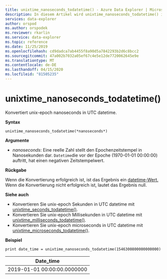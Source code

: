 ```yaml
---
title: unixtime_nanoseconds_todatetime() - Azure Data Explorer | Microsoft Docs
description: In diesem Artikel wird unixtime_nanoseconds_todatetime() in Azure Data Explorer beschrieben.
services: data-explorer
author: orspod
ms.author: orspodek
ms.reviewer: rkarlin
ms.service: data-explorer
ms.topic: reference
ms.date: 11/25/2019
ms.openlocfilehash: cd9dadca7ab4455f8a90d5a7842293b2d6c8bcc2
ms.sourcegitcommit: 47a002b7032a05ef67c4e5e12de7720062645e9e
ms.translationtype: MT
ms.contentlocale: de-DE
ms.lasthandoff: 04/15/2020
ms.locfileid: "81505235"
---
```

# <a name="unixtime_nanoseconds_todatetime"></a>unixtime_nanoseconds_todatetime()

Konvertiert unix-epoch nanoseconds in UTC datetime.

**Syntax**

`unixtime_nanoseconds_todatetime(*nanoseconds*)`

**Argumente**

* *nanoseconds*: Eine reelle Zahl stellt den Epochenzeitstempel in Nanosekunden dar. `Datetime`die vor der Epoche (1970-01-01 00:00:00) auftritt, hat einen negativen Zeitstempelwert.

**Rückgabe**

Wenn die Konvertierung erfolgreich ist, ist das Ergebnis ein [datetime-Wert.](./scalar-data-types/datetime.md) Wenn die Konvertierung nicht erfolgreich ist, lautet das Ergebnis null.

**Siehe auch**

* Konvertieren Sie unix-epoch Sekunden in UTC datetime mit [unixtime_seconds_todatetime()](unixtime-seconds-todatetimefunction.md).
* Konvertieren Sie unix-epoch Millisekunden in UTC datetime mit [unixtime_milliseconds_todatetime()](unixtime-milliseconds-todatetimefunction.md).
* Konvertieren Sie unix-epoch microseconds in UTC datetime mit [unixtime_microseconds_todatetime()](unixtime-microseconds-todatetimefunction.md).

**Beispiel**

```kusto
print date_time = unixtime_nanoseconds_todatetime(1546300800000000000)
```

|Date_time|
|---|
|2019-01-01 00:00:00.0000000|
